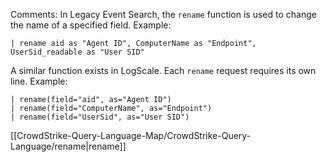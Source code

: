 Comments: In Legacy Event Search, the `rename` function is used to change the name of a specified field. Example:

```
| rename aid as "Agent ID", ComputerName as "Endpoint", UserSid_readable as "User SID"
```

A similar function exists in LogScale. Each `rename` request requires its own line. Example:

```
| rename(field="aid", as="Agent ID")
| rename(field="ComputerName", as="Endpoint")
| rename(field="UserSid", as="User SID")
```

[[CrowdStrike-Query-Language-Map/CrowdStrike-Query-Language/rename|rename]]


